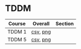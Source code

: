 # TDDM

| Course | Overall | Section |
| ------ | ------- | ------- |
| TDDM 1 | [csv](https://github.com/UCSD-Historical-Enrollment-Data/2023Fall/blob/main/overall/TDDM%201.csv), [png](https://raw.githubusercontent.com/UCSD-Historical-Enrollment-Data/2023Fall/main/plot_overall/TDDM%201.png) |  |
| TDDM 5 | [csv](https://github.com/UCSD-Historical-Enrollment-Data/2023Fall/blob/main/overall/TDDM%205.csv), [png](https://raw.githubusercontent.com/UCSD-Historical-Enrollment-Data/2023Fall/main/plot_overall/TDDM%205.png) |  |
